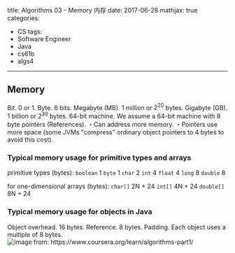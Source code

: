 title: Algorithms 03 - Memory 内存
date: 2017-06-28
mathjax: true
categories:
- CS
tags:
- Software Engineer
- Java
- cs61b
- algs4
---
## Memory
Bit. 0 or 1.
Byte. 8 bits.
Megabyte (MB). 1 million or $2^{20}$ bytes.
Gigabyte (GB). 1 billion or $2^{30}$ bytes.
64-bit machine. We assume a 64-bit machine with 8 byte pointers (References).
・Can address more memory.
・Pointers use more space (some JVMs "compress" ordinary object pointers to 4 bytes to avoid this cost).
<!-- more -->

### Typical memory usage for primitive types and arrays
primitive types (bytes):
`boolean` 1
`byte` 1
`char` 2
`int` 4
`float` 4
`long` 8
`double` 8

for one-dimensional arrays (bytes):
`char[]` 2N + 24
`int[]` 4N + 24
`double[]` 8N + 24

### Typical memory usage for objects in Java
Object overhead. 16 bytes.
Reference. 8 bytes.
Padding. Each object uses a multiple of 8 bytes.
![](/images/string_memory.png "image from: https://www.coursera.org/learn/algorithms-part1/")
